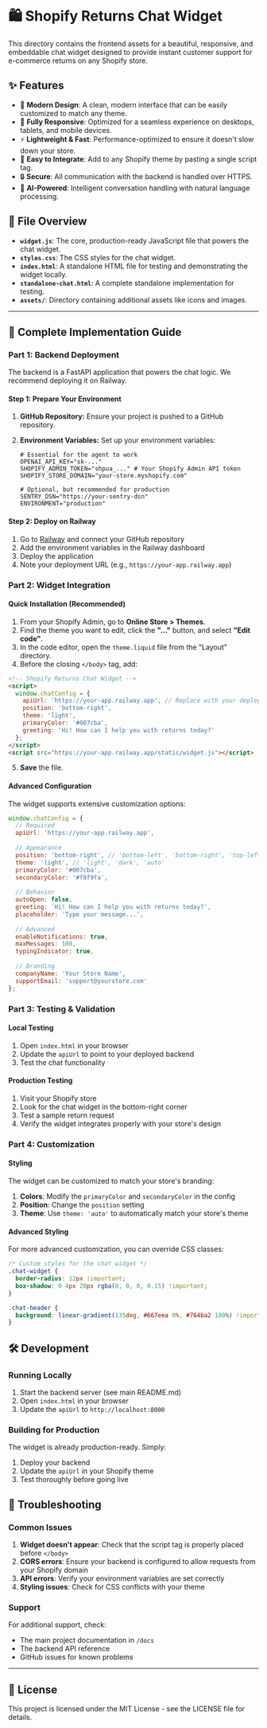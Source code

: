 # 🛍️ Shopify Returns Chat Widget

This directory contains the frontend assets for a beautiful, responsive, and embeddable chat widget designed to provide instant customer support for e-commerce returns on any Shopify store.

## ✨ Features

-   🎨 **Modern Design**: A clean, modern interface that can be easily customized to match any theme.
-   📱 **Fully Responsive**: Optimized for a seamless experience on desktops, tablets, and mobile devices.
-   ⚡ **Lightweight & Fast**: Performance-optimized to ensure it doesn't slow down your store.
-   🔧 **Easy to Integrate**: Add to any Shopify theme by pasting a single script tag.
-   🔒 **Secure**: All communication with the backend is handled over HTTPS.
-   🤖 **AI-Powered**: Intelligent conversation handling with natural language processing.

## 📁 File Overview

-   **`widget.js`**: The core, production-ready JavaScript file that powers the chat widget.
-   **`styles.css`**: The CSS styles for the chat widget.
-   **`index.html`**: A standalone HTML file for testing and demonstrating the widget locally.
-   **`standalone-chat.html`**: A complete standalone implementation for testing.
-   **`assets/`**: Directory containing additional assets like icons and images.

---

## 🚀 Complete Implementation Guide

### Part 1: Backend Deployment

The backend is a FastAPI application that powers the chat logic. We recommend deploying it on Railway.

#### Step 1: Prepare Your Environment

1.  **GitHub Repository:** Ensure your project is pushed to a GitHub repository.

2.  **Environment Variables:** Set up your environment variables:
    ```env
    # Essential for the agent to work
    OPENAI_API_KEY="sk-..."
    SHOPIFY_ADMIN_TOKEN="shpua_..." # Your Shopify Admin API token
    SHOPIFY_STORE_DOMAIN="your-store.myshopify.com"

    # Optional, but recommended for production
    SENTRY_DSN="https://your-sentry-dsn"
    ENVIRONMENT="production"
    ```

#### Step 2: Deploy on Railway

1. Go to [Railway](https://railway.app) and connect your GitHub repository
2. Add the environment variables in the Railway dashboard
3. Deploy the application
4. Note your deployment URL (e.g., `https://your-app.railway.app`)

### Part 2: Widget Integration

#### Quick Installation (Recommended)

1.  From your Shopify Admin, go to **Online Store > Themes**.
2.  Find the theme you want to edit, click the **"..."** button, and select **"Edit code"**.
3.  In the code editor, open the `theme.liquid` file from the "Layout" directory.
4.  Before the closing `</body>` tag, add:

```html
<!-- Shopify Returns Chat Widget -->
<script>
  window.chatConfig = {
    apiUrl: 'https://your-app.railway.app', // Replace with your deployed backend URL
    position: 'bottom-right',
    theme: 'light',
    primaryColor: '#007cba',
    greeting: 'Hi! How can I help you with returns today?'
  };
</script>
<script src="https://your-app.railway.app/static/widget.js"></script>
```

5.  **Save** the file.

#### Advanced Configuration

The widget supports extensive customization options:

```javascript
window.chatConfig = {
  // Required
  apiUrl: 'https://your-app.railway.app',
  
  // Appearance
  position: 'bottom-right', // 'bottom-left', 'bottom-right', 'top-left', 'top-right'
  theme: 'light', // 'light', 'dark', 'auto'
  primaryColor: '#007cba',
  secondaryColor: '#f8f9fa',
  
  // Behavior
  autoOpen: false,
  greeting: 'Hi! How can I help you with returns today?',
  placeholder: 'Type your message...',
  
  // Advanced
  enableNotifications: true,
  maxMessages: 100,
  typingIndicator: true,
  
  // Branding
  companyName: 'Your Store Name',
  supportEmail: 'support@yourstore.com'
};
```

### Part 3: Testing & Validation

#### Local Testing

1. Open `index.html` in your browser
2. Update the `apiUrl` to point to your deployed backend
3. Test the chat functionality

#### Production Testing

1. Visit your Shopify store
2. Look for the chat widget in the bottom-right corner
3. Test a sample return request
4. Verify the widget integrates properly with your store's design

### Part 4: Customization

#### Styling

The widget can be customized to match your store's branding:

1. **Colors**: Modify the `primaryColor` and `secondaryColor` in the config
2. **Position**: Change the `position` setting
3. **Theme**: Use `theme: 'auto'` to automatically match your store's theme

#### Advanced Styling

For more advanced customization, you can override CSS classes:

```css
/* Custom styles for the chat widget */
.chat-widget {
  border-radius: 12px !important;
  box-shadow: 0 4px 20px rgba(0, 0, 0, 0.15) !important;
}

.chat-header {
  background: linear-gradient(135deg, #667eea 0%, #764ba2 100%) !important;
}
```

## 🛠️ Development

### Running Locally

1. Start the backend server (see main README.md)
2. Open `index.html` in your browser
3. Update the `apiUrl` to `http://localhost:8000`

### Building for Production

The widget is already production-ready. Simply:

1. Deploy your backend
2. Update the `apiUrl` in your Shopify theme
3. Test thoroughly before going live

## 🔧 Troubleshooting

### Common Issues

1. **Widget doesn't appear**: Check that the script tag is properly placed before `</body>`
2. **CORS errors**: Ensure your backend is configured to allow requests from your Shopify domain
3. **API errors**: Verify your environment variables are set correctly
4. **Styling issues**: Check for CSS conflicts with your theme

### Support

For additional support, check:
- The main project documentation in `/docs`
- The backend API reference
- GitHub issues for known problems

---

## 📝 License

This project is licensed under the MIT License - see the LICENSE file for details.